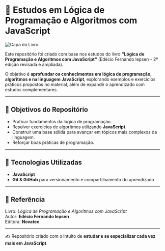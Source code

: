 # 📘 Estudos em Lógica de Programação e Algoritmos com JavaScript

![Capa do Livro](./b3b13124-9c81-439d-b097-0aed04733541.png)

Este repositório foi criado com base nos estudos do livro **"Lógica de Programação e Algoritmos com JavaScript"** (Edécio Fernando Iepsen - 2ª edição revisada e ampliada).  

O objetivo é **aprofundar os conhecimentos em lógica de programação, algoritmos e na linguagem JavaScript**, explorando exemplos e exercícios práticos propostos no material, além de expandir o aprendizado com estudos complementares.

---

## 🎯 Objetivos do Repositório
- Praticar fundamentos da lógica de programação.
- Resolver exercícios de algoritmos utilizando **JavaScript**.
- Construir uma base sólida para avançar em tópicos mais complexos da linguagem.
- Reforçar boas práticas de programação. 

---

## 🚀 Tecnologias Utilizadas
- **JavaScript**
- **Git & GitHub** para versionamento e compartilhamento do aprendizado.

---

## 📖 Referência
Livro: *Lógica de Programação e Algoritmos com JavaScript*  
Autor: **Edécio Fernando Iepsen**  
Editora: **Novatec**

---

✍️ Repositório criado com o intuito de **estudar e se especializar cada vez mais em JavaScript**.
